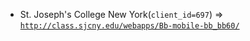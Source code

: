 - St. Joseph's College New York(`client_id=697`) => [`http://class.sjcny.edu/webapps/Bb-mobile-bb_bb60/`](http://class.sjcny.edu/webapps/Bb-mobile-bb_bb60/)
